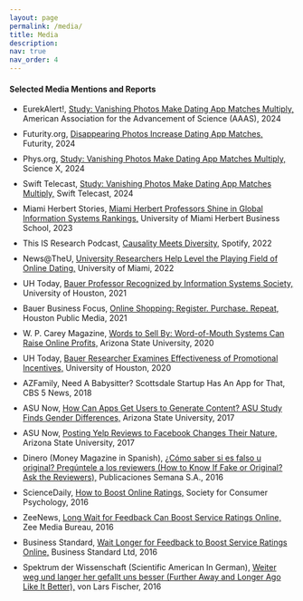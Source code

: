 ```yaml
---
layout: page
permalink: /media/
title: Media
description: 
nav: true
nav_order: 4
---
```


#### Selected Media Mentions and Reports
 
<ul style="list-style-type: disc;">
  <li style="margin-bottom: 10px;">
    EurekAlert!, <a href="https://www.eurekalert.org/news-releases/1040017">Study: Vanishing Photos Make Dating App Matches Multiply,</a> American Association for the Advancement of Science (AAAS), 2024
  </li>
  <li style="margin-bottom: 10px;">
    Futurity.org, <a href="https://www.futurity.org/disappearing-photos-dating-apps-3203092-2/?utm_source=rss&utm_medium=rss&utm_campaign=disappearing-photos-dating-apps-3203092-2">Disappearing Photos Increase Dating App Matches,</a> Futurity, 2024
  </li>
  <li style="margin-bottom: 10px;">
    Phys.org, <a href="https://phys.org/news/2024-04-photos-dating-app.html">Study: Vanishing Photos Make Dating App Matches Multiply,</a> Science X, 2024
  </li>
  <li style="margin-bottom: 10px;">
    Swift Telecast, <a href="https://swifttelecast.com/vanishing-photos-make-dating-app-matches-multiply/">Study: Vanishing Photos Make Dating App Matches Multiply,</a> Swift Telecast, 2024
  </li>
  <li style="margin-bottom: 10px;">
    Miami Herbert Stories, <a href="https://news.miami.edu/miamiherbert/stories/2023/08/miami-herbert-professors-shine-in-global-information-systems-rankings.html">Miami Herbert Professors Shine in Global Information Systems Rankings,</a> University of Miami Herbert Business School, 2023
  </li>
  <li style="margin-bottom: 10px;">
    This IS Research Podcast, <a href="https://open.spotify.com/episode/2ztG1Ird6LCmTNFf4YdRfp">Causality Meets Diversity,</a> Spotify, 2022
  </li>
  <li style="margin-bottom: 10px;">
    News@TheU, <a href="https://news.miami.edu/stories/2022/08/university-researchers-help-level-the-playing-field-of-online-dating.html">University Researchers Help Level the Playing Field of Online Dating,</a> University of Miami, 2022
  </li>
  <li style="margin-bottom: 10px;">
    UH Today, <a href="https://www.bauer.uh.edu/news/2021/bauer-professor-recognized-by-information-systems-society/?utm_source=bauer.uh.edu&utm_medium=referral&utm_campaign=Homepage+Latest+News">Bauer Professor Recognized by Information Systems Society,</a> University of Houston, 2021
  </li>
  <li style="margin-bottom: 10px;">
    Bauer Business Focus, <a href="https://www.houstonpublicmedia.org/articles/shows/bauer-business-focus/2021/02/22/391996/online-shopping-register-purchase-repeat/">Online Shopping: Register. Purchase. Repeat,</a> Houston Public Media, 2021
  </li>
  <li style="margin-bottom: 10px;">
    W. P. Carey Magazine, <a href="https://wpcareymagazine.com/issue/autumn-2020/words-to-sell-by-word-of-mouth-systems-can-raise-online-profits/">Words to Sell By: Word-of-Mouth Systems Can Raise Online Profits,</a> Arizona State University, 2020
  </li>
  <li style="margin-bottom: 10px;">
    UH Today, <a href="https://cloudapps.uh.edu/sendit/w/dTQKORPHoei6cuJWjexjjw/YnMQUW1VLUcjNrID5m0zPA/K7tlW4BPkWTFGLrAjYkerg">Bauer Researcher Examines Effectiveness of Promotional Incentives,</a> University of Houston, 2020
  </li>
  <li style="margin-bottom: 10px;">
    AZFamily, Need A Babysitter? Scottsdale Startup Has An App for That, CBS 5 News, 2018
  </li>
  <li style="margin-bottom: 10px;">
    ASU Now, <a href="https://asunow.asu.edu/20170913-discoveries-how-can-apps-get-users-generate-content-asu-study-finds-gender-differences">How Can Apps Get Users to Generate Content? ASU Study Finds Gender Differences,</a> Arizona State University, 2017
  </li>
  <li style="margin-bottom: 10px;">
    ASU Now, <a href="https://asunow.asu.edu/20170307-discoveries-posting-yelp-reviews-facebook-changes-their-nature-asu-study-shows">Posting Yelp Reviews to Facebook Changes Their Nature,</a> Arizona State University, 2017
  </li>
  <li style="margin-bottom: 10px;">
    Dinero (Money Magazine in Spanish), <a href="http://www.dinero.com/opinion/columnistas/articulo/como-saber-si-es-falso-u-original-pregunte-a-los-reviewers-por-maria-gonzalez/231308">¿Cómo saber si es falso u original? Pregúntele a los reviewers (How to Know If Fake or Original? Ask the Reviewers),</a> Publicaciones Semana S.A., 2016
  </li>
  <li style="margin-bottom: 10px;">
    ScienceDaily, <a href="https://www.sciencedaily.com/releases/2016/05/160511080731.htm">How to Boost Online Ratings,</a> Society for Consumer Psychology, 2016
  </li>
  <li style="margin-bottom: 10px;">
    ZeeNews, <a href="http://zeenews.india.com/news/net-news/long-wait-for-feedback-can-boost-service-ratings-online_1884161.html">Long Wait for Feedback Can Boost Service Ratings Online,</a> Zee Media Bureau, 2016
  </li>
  <li style="margin-bottom: 10px;">
    Business Standard, <a href="http://www.business-standard.com/article/news-ians/wait-longer-for-feedback-to-boost-service-ratings-online-116051100427_1.html">Wait Longer for Feedback to Boost Service Ratings Online,</a> Business Standard Ltd, 2016
  </li>
  <li style="margin-bottom: 10px;">
    Spektrum der Wissenschaft (Scientific American In German), <a href="http://www.spektrum.de/news/weiter-weg-und-laenger-her-gefaellt-uns-besser/1409908">Weiter weg und langer her gefallt uns besser (Further Away and Longer Ago Like It Better),</a> von Lars Fischer, 2016
  </li>
</ul> 